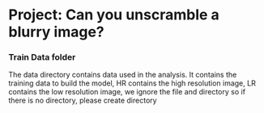 # Project: Can you unscramble a blurry image?

### Train Data folder

The data directory contains data used in the analysis. It contains the training data to build the model, HR contains the high resolution image, LR contains the low resolution image, we ignore the file and directory so if there is no directory, please create directory 
